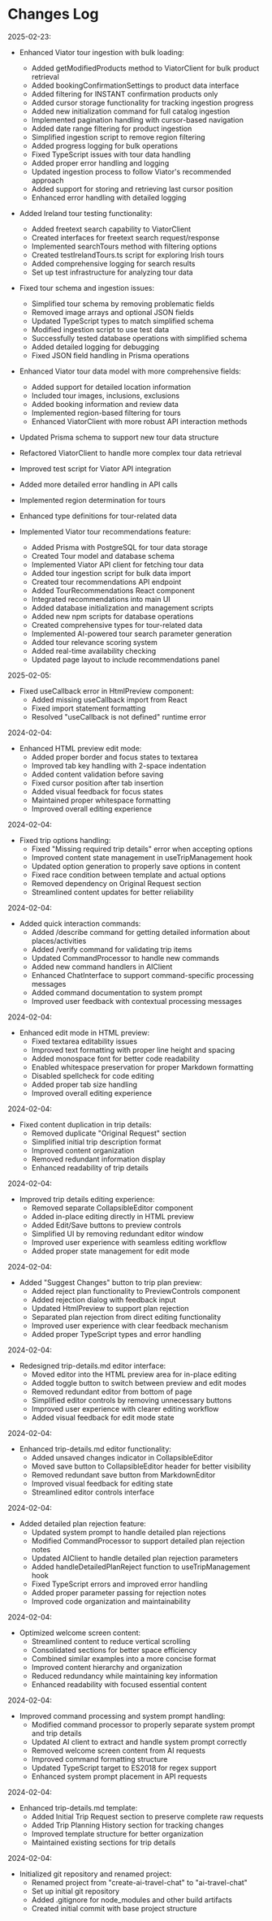 # Changes Log

2025-02-23:
- Enhanced Viator tour ingestion with bulk loading:
  - Added getModifiedProducts method to ViatorClient for bulk product retrieval
  - Added bookingConfirmationSettings to product data interface
  - Added filtering for INSTANT confirmation products only
  - Added cursor storage functionality for tracking ingestion progress
  - Added new initialization command for full catalog ingestion
  - Implemented pagination handling with cursor-based navigation
  - Added date range filtering for product ingestion
  - Simplified ingestion script to remove region filtering
  - Added progress logging for bulk operations
  - Fixed TypeScript issues with tour data handling
  - Added proper error handling and logging
  - Updated ingestion process to follow Viator's recommended approach
  - Added support for storing and retrieving last cursor position
  - Enhanced error handling with detailed logging

- Added Ireland tour testing functionality:
  - Added freetext search capability to ViatorClient
  - Created interfaces for freetext search request/response
  - Implemented searchTours method with filtering options
  - Created testIrelandTours.ts script for exploring Irish tours
  - Added comprehensive logging for search results
  - Set up test infrastructure for analyzing tour data

- Fixed tour schema and ingestion issues:
  - Simplified tour schema by removing problematic fields
  - Removed image arrays and optional JSON fields
  - Updated TypeScript types to match simplified schema
  - Modified ingestion script to use test data
  - Successfully tested database operations with simplified schema
  - Added detailed logging for debugging
  - Fixed JSON field handling in Prisma operations

- Enhanced Viator tour data model with more comprehensive fields:
  - Added support for detailed location information
  - Included tour images, inclusions, exclusions
  - Added booking information and review data
  - Implemented region-based filtering for tours
  - Enhanced ViatorClient with more robust API interaction methods
- Updated Prisma schema to support new tour data structure
- Refactored ViatorClient to handle more complex tour data retrieval
- Improved test script for Viator API integration
- Added more detailed error handling in API calls
- Implemented region determination for tours
- Enhanced type definitions for tour-related data

- Implemented Viator tour recommendations feature:
  - Added Prisma with PostgreSQL for tour data storage
  - Created Tour model and database schema
  - Implemented Viator API client for fetching tour data
  - Added tour ingestion script for bulk data import
  - Created tour recommendations API endpoint
  - Added TourRecommendations React component
  - Integrated recommendations into main UI
  - Added database initialization and management scripts
  - Added new npm scripts for database operations
  - Created comprehensive types for tour-related data
  - Implemented AI-powered tour search parameter generation
  - Added tour relevance scoring system
  - Added real-time availability checking
  - Updated page layout to include recommendations panel

2025-02-05:
- Fixed useCallback error in HtmlPreview component:
  - Added missing useCallback import from React
  - Fixed import statement formatting
  - Resolved "useCallback is not defined" runtime error

2024-02-04:
- Enhanced HTML preview edit mode:
  - Added proper border and focus states to textarea
  - Improved tab key handling with 2-space indentation
  - Added content validation before saving
  - Fixed cursor position after tab insertion
  - Added visual feedback for focus states
  - Maintained proper whitespace formatting
  - Improved overall editing experience

2024-02-04:
- Fixed trip options handling:
  - Fixed "Missing required trip details" error when accepting options
  - Improved content state management in useTripManagement hook
  - Updated option generation to properly save options in content
  - Fixed race condition between template and actual options
  - Removed dependency on Original Request section
  - Streamlined content updates for better reliability

2024-02-04:
- Added quick interaction commands:
  - Added /describe command for getting detailed information about places/activities
  - Added /verify command for validating trip items
  - Updated CommandProcessor to handle new commands
  - Added new command handlers in AIClient
  - Enhanced ChatInterface to support command-specific processing messages
  - Added command documentation to system prompt
  - Improved user feedback with contextual processing messages

2024-02-04:
- Enhanced edit mode in HTML preview:
  - Fixed textarea editability issues
  - Improved text formatting with proper line height and spacing
  - Added monospace font for better code readability
  - Enabled whitespace preservation for proper Markdown formatting
  - Disabled spellcheck for code editing
  - Added proper tab size handling
  - Improved overall editing experience

2024-02-04:
- Fixed content duplication in trip details:
  - Removed duplicate "Original Request" section
  - Simplified initial trip description format
  - Improved content organization
  - Removed redundant information display
  - Enhanced readability of trip details

2024-02-04:
- Improved trip details editing experience:
  - Removed separate CollapsibleEditor component
  - Added in-place editing directly in HTML preview
  - Added Edit/Save buttons to preview controls
  - Simplified UI by removing redundant editor window
  - Improved user experience with seamless editing workflow
  - Added proper state management for edit mode

2024-02-04:
- Added "Suggest Changes" button to trip plan preview:
  - Added reject plan functionality to PreviewControls component
  - Added rejection dialog with feedback input
  - Updated HtmlPreview to support plan rejection
  - Separated plan rejection from direct editing functionality
  - Improved user experience with clear feedback mechanism
  - Added proper TypeScript types and error handling

2024-02-04:
- Redesigned trip-details.md editor interface:
  - Moved editor into the HTML preview area for in-place editing
  - Added toggle button to switch between preview and edit modes
  - Removed redundant editor from bottom of page
  - Simplified editor controls by removing unnecessary buttons
  - Improved user experience with clearer editing workflow
  - Added visual feedback for edit mode state

2024-02-04:
- Enhanced trip-details.md editor functionality:
  - Added unsaved changes indicator in CollapsibleEditor
  - Moved save button to CollapsibleEditor header for better visibility
  - Removed redundant save button from MarkdownEditor
  - Improved visual feedback for editing state
  - Streamlined editor controls interface

2024-02-04:
- Added detailed plan rejection feature:
  - Updated system prompt to handle detailed plan rejections
  - Modified CommandProcessor to support detailed plan rejection notes
  - Updated AIClient to handle detailed plan rejection parameters
  - Added handleDetailedPlanReject function to useTripManagement hook
  - Fixed TypeScript errors and improved error handling
  - Added proper parameter passing for rejection notes
  - Improved code organization and maintainability

2024-02-04:
- Optimized welcome screen content:
  - Streamlined content to reduce vertical scrolling
  - Consolidated sections for better space efficiency
  - Combined similar examples into a more concise format
  - Improved content hierarchy and organization
  - Reduced redundancy while maintaining key information
  - Enhanced readability with focused essential content

2024-02-04:
- Improved command processing and system prompt handling:
  - Modified command processor to properly separate system prompt and trip details
  - Updated AI client to extract and handle system prompt correctly
  - Removed welcome screen content from AI requests
  - Improved command formatting structure
  - Updated TypeScript target to ES2018 for regex support
  - Enhanced system prompt placement in API requests

2024-02-04:
- Enhanced trip-details.md template:
  - Added Initial Trip Request section to preserve complete raw requests
  - Added Trip Planning History section for tracking changes
  - Improved template structure for better organization
  - Maintained existing sections for trip details

2024-02-04:
- Initialized git repository and renamed project:
  - Renamed project from "create-ai-travel-chat" to "ai-travel-chat"
  - Set up initial git repository
  - Added .gitignore for node_modules and other build artifacts
  - Created initial commit with base project structure

